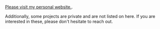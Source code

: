 [Please visit my personal website.](https://jeremyyao.github.io/).

Additionally, some projects are private and are not listed on here. If you are interested in these, please don't hesitate to reach out. 

